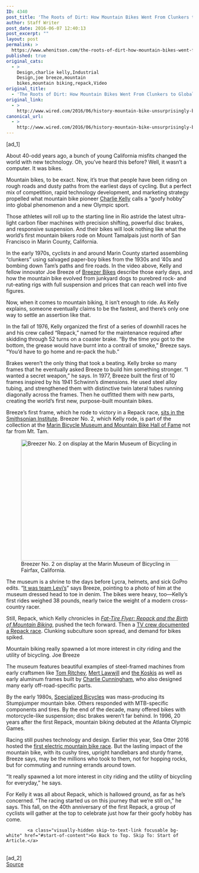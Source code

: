 ```yaml
---
ID: 4340
post_title: 'The Roots of Dirt: How Mountain Bikes Went From Clunkers to Global Phenomenon'
author: Staff Writer
post_date: 2016-06-07 12:40:13
post_excerpt: ""
layout: post
permalink: >
  https://www.whenitson.com/the-roots-of-dirt-how-mountain-bikes-went-from-clunkers-to-global-phenomenon/
published: true
original_cats:
  - >
    Design,charlie kelly,Industrial
    Design,joe breeze,mountain
    bikes,mountain biking,repack,Video
original_title:
  - 'The Roots of Dirt: How Mountain Bikes Went From Clunkers to Global Phenomenon'
original_link:
  - >
    http://www.wired.com/2016/06/history-mountain-bike-unsurprisingly-badass/
canonical_url:
  - >
    http://www.wired.com/2016/06/history-mountain-bike-unsurprisingly-badass/
---
```

 [ad_1]
<br><div id="start-of-content"><p>About 40-odd years ago, a bunch of young California misfits changed the world with new technology. Oh, you’ve heard this before? Well, it wasn’t a computer. It was bikes.</p>
<p>Mountain bikes, to be exact. Now, it’s true that people have been riding on rough roads and dusty paths from the earliest days of cycling. But a perfect mix of competition, rapid technology development, and marketing strategy propelled what mountain bike pioneer <a href="http://Charlie Kelly" target="_blank">Charlie Kelly</a> calls a “goofy hobby” into global phenomenon and a new Olympic sport.</p>
<p>Those athletes will roll up to the starting line in Rio astride the latest ultra-light carbon fiber machines with precision shifting, powerful disc brakes, and responsive suspension. And their bikes will look nothing like what the world’s first mountain bikers rode on Mount Tamalpais just north of San Francisco in Marin County, California.</p>
<p>In the early 1970s, cyclists in and around Marin County started assembling “clunkers” using salvaged paper-boy bikes from the 1930s and ’40s and bombing down Tam’s paths and fire roads. In the video above, Kelly and fellow innovator Joe Breeze of <a href="http://Breezer Bikes," target="_blank">Breezer Bikes</a> describe those early days, and how the mountain bike evolved from junkyard dogs to purebred rock- and rut-eating rigs with full suspension and prices that can reach well into five figures.</p>
<p>Now, when it comes to mountain biking, it isn’t enough to ride. As Kelly explains, someone eventually claims to be the fastest, and there’s only one way to settle an assertion like that.</p>
<p>In the fall of 1976, Kelly organized the first of a series of downhill races he and his crew called “Repack,” named for the maintenance required after skidding through 52 turns on a coaster brake. “By the time you got to the bottom, the grease would have burnt into a contrail of smoke,” Breeze says. “You’d have to go home and re-pack the hub.”</p>
<p>Brakes weren’t the only thing that took a beating. Kelly broke so many frames that he eventually asked Breeze to build him something stronger. “I wanted a secret weapon,” he says. In 1977, Breeze built the first of 10 frames inspired by his 1941 Schwinn’s dimensions. He used steel alloy tubing, and strengthened them with distinctive twin lateral tubes running diagonally across the frames. Then he outfitted them with new parts, creating the world’s first new, purpose-built mountain bikes.</p>
<p>Breeze’s first frame, which he rode to victory in a Repack race, <a href="http://americanhistory.si.edu/collections/search/object/nmah_1419571" target="_blank">sits in the Smithsonian Institute</a>. Breezer No. 2, which Kelly rode, is part of the collection at the <a href="http://Marin Bicycle Museum and Mountain Bike Hall of Fame" target="_blank">Marin Bicycle Museum and Mountain Bike Hall of Fame</a> not far from Mt. Tam.</p>
<figure attachment_2040885="" class="wp-caption landscape alignnone fader relative" data-js="fader"><img class="size-default-top-art wp-image-2040885" src="http://www.whenitson.com/wp-content/uploads/2016/06/The-Roots-of-Dirt-How-Mountain-Bikes-Went-From-Clunkers-to-Global-Phenomenon.jpg" alt="Breezer No. 2 on display at the Marin Museum of Bicycling in Fairfax, California. " width="582" height="327"/><figcaption class="wp-caption-text link-underline">Breezer No. 2 on display at the Marin Museum of Bicycling in Fairfax, California.</figcaption></figure><p>The museum is a shrine to the days before Lycra, helmets, and sick GoPro edits. “<a href="http://" it="" was="" team="" levi="" target="_blank">It was team Levi’s</a>” says Breeze, pointing to a photo of him at the museum dressed head to toe in denim. The bikes were heavy, too—Kelly’s first rides weighed 38 pounds, nearly twice the weight of a modern cross-country racer.</p>
<p>Still, Repack, which Kelly chronicles in <em><a rel="nofollow" href="http://www.amazon.com/dp/1937715167/?tag=w050b-20" target="_blank">Fat-Tire Flyer: Repack and the Birth of Mountain Biking</a></em>, pushed the tech forward. Then a <a href="http://Then a TV crew documented a Repack race" target="_blank">TV crew documented a Repack race</a>. Clunking subculture soon spread, and demand for bikes spiked.</p>
<p data-js="fader" class="pullquote carve fader">
	Mountain biking really spawned a lot more interest in city riding and the utility of bicycling.	<span class="attribution">Joe Breeze</span>
</p>

<p>The museum features beautiful examples of steel-framed machines from early craftsmen like <a href="http://Tom Ritchey" target="_blank">Tom Ritchey</a>, <a href="http://Mert Lawwill" target="_blank">Mert Lawwill</a> and <a href="http://mmbhof.org/the-koski-familys-cove-bike-shop/" target="_blank">the Koskis</a> as well as early aluminum frames built by <a href="http://Charlie Cunningham" target="_blank">Charlie Cunningham</a>, who also designed many early off-road-specific parts.</p>
<p>By the early 1980s, <a href="https://www.specialized.com/us/en/" target="_blank">Specialized Bicycles</a> was mass-producing its Stumpjumper mountain bike. Others responded with MTB-specific components and tires. By the end of the decade, many offered bikes with motorcycle-like suspension; disc brakes weren’t far behind. In 1996, 20 years after the first Repack, mountain biking debuted at the Atlanta Olympic Games.</p>
<p>Racing still pushes technology and design. Earlier this year, Sea Otter 2016 hosted the <a href="http://electric mountain bike race was" target="_blank">first electric mountain bike race</a>. But the lasting impact of the mountain bike, with its cushy tires, upright handlebars and sturdy frame, Breeze says, may be the millions who took to them, not for hopping rocks, but for commuting and running errands around town.</p>
<p>“It really spawned a lot more interest in city riding and the utility of bicycling for everyday,” he says.</p>
<p>For Kelly it was all about Repack, which is hallowed ground, as far as he’s concerned. “The racing started us on this journey that we’re still on,” he says. This fall, on the 40th anniversary of the first Repack, a group of cyclists will gather at the top to celebrate just how far their goofy hobby has come.</p>

			<a class="visually-hidden skip-to-text-link focusable bg-white" href="#start-of-content">Go Back to Top. Skip To: Start of Article.</a>

			
</div>
<br>[ad_2]
<br><a href="http://www.wired.com/2016/06/history-mountain-bike-unsurprisingly-badass/">Source </a>